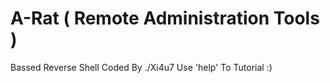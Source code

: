 # A-Rat ( Remote Administration Tools )
Bassed Reverse Shell
Coded By ./Xi4u7
Use 'help' To Tutorial :)